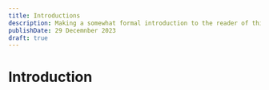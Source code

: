 ```yaml
---
title: Introductions
description: Making a somewhat formal introduction to the reader of this website.
publishDate: 29 Decemnber 2023
draft: true
---
```


# Introduction
